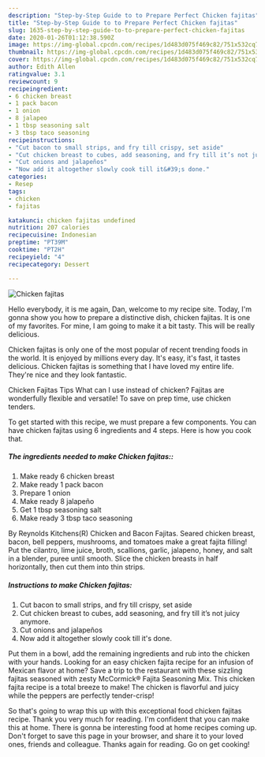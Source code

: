 ```yaml
---
description: "Step-by-Step Guide to to Prepare Perfect Chicken fajitas"
title: "Step-by-Step Guide to to Prepare Perfect Chicken fajitas"
slug: 1635-step-by-step-guide-to-to-prepare-perfect-chicken-fajitas
date: 2020-01-26T01:12:38.590Z
image: https://img-global.cpcdn.com/recipes/1d483d075f469c82/751x532cq70/chicken-fajitas-recipe-main-photo.jpg
thumbnail: https://img-global.cpcdn.com/recipes/1d483d075f469c82/751x532cq70/chicken-fajitas-recipe-main-photo.jpg
cover: https://img-global.cpcdn.com/recipes/1d483d075f469c82/751x532cq70/chicken-fajitas-recipe-main-photo.jpg
author: Edith Allen
ratingvalue: 3.1
reviewcount: 9
recipeingredient:
- 6 chicken breast
- 1 pack bacon
- 1 onion
- 8 jalapeo
- 1 tbsp seasoning salt
- 3 tbsp taco seasoning
recipeinstructions:
- "Cut bacon to small strips, and fry till crispy, set aside"
- "Cut chicken breast to cubes, add seasoning, and fry till it’s not juicy anymore."
- "Cut onions and jalapeños"
- "Now add it altogether slowly cook till it&#39;s done."
categories:
- Resep
tags:
- chicken
- fajitas

katakunci: chicken fajitas undefined
nutrition: 207 calories
recipecuisine: Indonesian
preptime: "PT39M"
cooktime: "PT2H"
recipeyield: "4"
recipecategory: Dessert

---
```



![Chicken fajitas](https://img-global.cpcdn.com/recipes/1d483d075f469c82/751x532cq70/chicken-fajitas-recipe-main-photo.jpg)

Hello everybody, it is me again, Dan, welcome to my recipe site. Today, I'm gonna show you how to prepare a distinctive dish, chicken fajitas. It is one of my favorites. For mine, I am going to make it a bit tasty. This will be really delicious.

Chicken fajitas is only one of the most popular of recent trending foods in the world. It is enjoyed by millions every day. It's easy, it's fast, it tastes delicious. Chicken fajitas is something that I have loved my entire life. They're nice and they look fantastic.

Chicken Fajitas Tips What can I use instead of chicken? Fajitas are wonderfully flexible and versatile! To save on prep time, use chicken tenders.


To get started with this recipe, we must prepare a few components. You can have chicken fajitas using 6 ingredients and 4 steps. Here is how you cook that.

##### The ingredients needed to make Chicken fajitas::

1. Make ready 6 chicken breast
1. Make ready 1 pack bacon
1. Prepare 1 onion
1. Make ready 8 jalapeño
1. Get 1 tbsp seasoning salt
1. Make ready 3 tbsp taco seasoning


By Reynolds Kitchens(R) Chicken and Bacon Fajitas. Seared chicken breast, bacon, bell peppers, mushrooms, and tomatoes make a great fajita filling! Put the cilantro, lime juice, broth, scallions, garlic, jalapeno, honey, and salt in a blender, puree until smooth. Slice the chicken breasts in half horizontally, then cut them into thin strips. 

##### Instructions to make Chicken fajitas:

1. Cut bacon to small strips, and fry till crispy, set aside
1. Cut chicken breast to cubes, add seasoning, and fry till it’s not juicy anymore.
1. Cut onions and jalapeños
1. Now add it altogether slowly cook till it&#39;s done.


Put them in a bowl, add the remaining ingredients and rub into the chicken with your hands. Looking for an easy chicken fajita recipe for an infusion of Mexican flavor at home? Save a trip to the restaurant with these sizzling fajitas seasoned with zesty McCormick® Fajita Seasoning Mix. This chicken fajita recipe is a total breeze to make! The chicken is flavorful and juicy while the peppers are perfectly tender-crisp! 

So that's going to wrap this up with this exceptional food chicken fajitas recipe. Thank you very much for reading. I'm confident that you can make this at home. There is gonna be interesting food at home recipes coming up. Don't forget to save this page in your browser, and share it to your loved ones, friends and colleague. Thanks again for reading. Go on get cooking!
